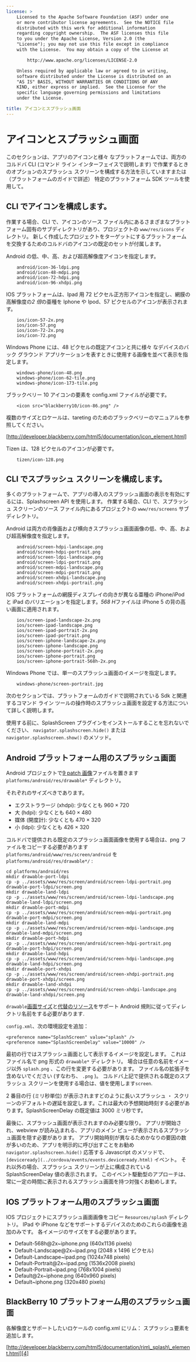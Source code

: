 ```yaml
---
license: >
    Licensed to the Apache Software Foundation (ASF) under one
    or more contributor license agreements.  See the NOTICE file
    distributed with this work for additional information
    regarding copyright ownership.  The ASF licenses this file
    to you under the Apache License, Version 2.0 (the
    "License"); you may not use this file except in compliance
    with the License.  You may obtain a copy of the License at

        http://www.apache.org/licenses/LICENSE-2.0

    Unless required by applicable law or agreed to in writing,
    software distributed under the License is distributed on an
    "AS IS" BASIS, WITHOUT WARRANTIES OR CONDITIONS OF ANY
    KIND, either express or implied.  See the License for the
    specific language governing permissions and limitations
    under the License.

title: アイコンとスプラッシュ画面
---
```


# アイコンとスプラッシュ画面

このセクションは、アプリのアイコンと様々 なプラットフォームでは、両方のコルドバ CLI (コマンド ライン インターフェイスで説明します) で作業するときのオプションのスプラッシュ スクリーンを構成する方法を示していますまたは （プラットフォームのガイドで詳述） 特定のプラットフォーム SDK ツールを使用して。

## CLI でアイコンを構成します。

作業する場合、CLI で、アイコンのソース ファイル内にあるさまざまなプラットフォーム固有のサブディレクトリがあり、プロジェクトの `www/res/icons` ディレクトリ。 新しく作成したプロジェクトをターゲットにするプラットフォームを交換するためのコルドバのアイコンの既定のセットが付属します。

Android の低、中、高、および超高解像度アイコンを指定します。

        android/icon-36-ldpi.png
        android/icon-48-mdpi.png
        android/icon-72-hdpi.png
        android/icon-96-xhdpi.png
    

IOS プラットフォームは、Ipad 用 72 ピクセル正方形アイコンを指定し、網膜の高解像度の*2 倍*の亜種を Iphone や Ipod、57 ピクセルのアイコンが表示されます。

        ios/icon-57-2x.png
        ios/icon-57.png
        ios/icon-72-2x.png
        ios/icon-72.png
    

Windows Phone には、48 ピクセルの既定アイコンと共に様々 なデバイスのバック グラウンド アプリケーションを表すときに使用する画像を並べて表示を指定します。

        windows-phone/icon-48.png
        windows-phone/icon-62-tile.png
        windows-phone/icon-173-tile.png
    

ブラックベリー 10 アイコンの要素を config.xml ファイルが必要です。

        <icon src="blackberry10/icon-86.png" />
    

複数のサイズとロケールは、tareting のためのブラックベリーのマニュアルを参照してください。

[http://developer.blackberry.com/html5/documentation/icon_element.html]

Tizen は、128 ピクセルのアイコンが必要です。

        tizen/icon-128.png
    

## CLI でスプラッシュ スクリーンを構成します。

多くのプラットフォームで、アプリの導入のスプラッシュ画面の表示を有効にするには、Splashscreen API を使用します。 作業する場合、CLI で、スプラッシュ スクリーンのソース ファイル内にあるプロジェクトの `www/res/screens` サブディレクトリ。

Android は両方の肖像画および横向きスプラッシュ画面画像の低、中、高、および超高解像度を指定します。

        android/screen-hdpi-landscape.png
        android/screen-hdpi-portrait.png
        android/screen-ldpi-landscape.png
        android/screen-ldpi-portrait.png
        android/screen-mdpi-landscape.png
        android/screen-mdpi-portrait.png
        android/screen-xhdpi-landscape.png
        android/screen-xhdpi-portrait.png
    

IOS プラットフォームの網膜ディスプレイの向きが異なる亜種の iPhone/iPod と iPad のバリエーションを指定します。*568 H*ファイルは iPhone 5 の背の高い画面に適用されます。

        ios/screen-ipad-landscape-2x.png
        ios/screen-ipad-landscape.png
        ios/screen-ipad-portrait-2x.png
        ios/screen-ipad-portrait.png
        ios/screen-iphone-landscape-2x.png
        ios/screen-iphone-landscape.png
        ios/screen-iphone-portrait-2x.png
        ios/screen-iphone-portrait.png
        ios/screen-iphone-portrait-568h-2x.png
    

Windows Phone では、単一のスプラッシュ画面のイメージを指定します。

        windows-phone/screen-portrait.jpg
    

次のセクションでは、プラットフォームのガイドで説明されている Sdk と関連するコマンド ライン ツールの操作時のスプラッシュ画面を設定する方法について詳しく説明します。

使用する前に、SplashScreen プラグインをインストールすることを忘れないでください、 `navigator.splashscreen.hide()` または `navigator.splashscreen.show()` のメソッド。

## Android プラットフォーム用のスプラッシュ画面

Android プロジェクトで[9 patch 画像][1]ファイルを置きます `platforms/android/res/drawable*` ディレクトリ。

 [1]: https://developer.android.com/tools/help/draw9patch.html

それぞれのサイズべきであります。

*   エクストララージ (xhdpi): 少なくとも 960 × 720
*   大 (hdpi): 少なくとも 640 × 480
*   媒体 (開度計): 少なくとも 470 × 320
*   小 (ldpi): 少なくとも 426 × 320

コルドバで提供される既定のスプラッシュ画面画像を使用する場合は、png ファイルをコピーする必要があります `platforms/android/www/res/screen/android` を `platforms/android/res/drawable*/` :

    cd platforms/android/res
    mkdir drawable-port-ldpi
    cp -p ../assets/www/res/screen/android/screen-ldpi-portrait.png drawable-port-ldpi/screen.png
    mkdir drawable-land-ldpi
    cp -p ../assets/www/res/screen/android/screen-ldpi-landscape.png drawable-land-ldpi/screen.png
    mkdir drawable-port-mdpi
    cp -p ../assets/www/res/screen/android/screen-mdpi-portrait.png drawable-port-mdpi/screen.png
    mkdir drawable-land-mdpi
    cp -p ../assets/www/res/screen/android/screen-mdpi-landscape.png drawable-land-mdpi/screen.png
    mkdir drawable-port-hdpi
    cp -p ../assets/www/res/screen/android/screen-hdpi-portrait.png drawable-port-hdpi/screen.png
    mkdir drawable-land-hdpi
    cp -p ../assets/www/res/screen/android/screen-hdpi-landscape.png drawable-land-hdpi/screen.png
    mkdir drawable-port-xhdpi
    cp -p ../assets/www/res/screen/android/screen-xhdpi-portrait.png drawable-port-xhdpi/screen.png
    mkdir drawable-land-xhdpi
    cp -p ../assets/www/res/screen/android/screen-xhdpi-landscape.png drawable-land-xhdpi/screen.png
    

`drawable`[画面サイズ][2]と[代替のリソース][3]をサポート Android 規則に従ってディレクトリ名前をする必要があります.

 [2]: http://developer.android.com/guide/practices/screens_support.html
 [3]: http://developer.android.com/guide/topics/resources/providing-resources.html#AlternativeResources

`config.xml`、次の環境設定を追加：

    <preference name="SplashScreen" value="splash" />
    <preference name="SplashScreenDelay" value="10000" />
    

最初の行ではスプラッシュ画面として表示するイメージを設定します。 これはファイル名で png 形式の `drawable*` ディレクトリ。 場合は任意の名前をイメージ以外 `splash.png` 、この行を変更する必要があります。 ファイル名の拡張子を含めないでください (すなわち、 `.png` )。 コルドバ上記で提供される既定のスプラッシュ スクリーンを使用する場合は、値を使用します`screen`.

2 番目の行 (ミリ秒単位) が表示されますどのように長いスプラッシュ ・ スクリーンのデフォルトの遅延を設定します。これは最大の予想開始時刻する必要があります。SplashScreenDelay の既定値は 3000 ミリ秒です。

最後に、スプラッシュ画面が表示されますのみ必要な限り。 アプリが開始され、webview が読み込まれる、アプリのメイン ビューが表示されるスプラッシュ画面を隠す必要があります。 アプリ開始時刻が異なるためかなりの要因の数が多いのため、アプリを明示的に呼び出すことをお勧め `navigator.splashscreen.hide()` 応答する Javascript のメソッドで、 `[deviceready](../cordova/events/events.deviceready.html)` イベント。 それ以外の場合、スプラッシュ スクリーンが上に構成されている SplashScreenDelay 値の表示されます。 このイベント駆動型のアプローチは、常に一定の時間に表示されるスプラッシュ画面を持つ対強くお勧めします。

## IOS プラットフォーム用のスプラッシュ画面

IOS プロジェクトにスプラッシュ画面画像をコピー `Resources/splash` ディレクトリ。 IPad や iPhone などをサポートするデバイスのためのこれらの画像を追加のみです。 各イメージのサイズをする必要があります。

*   Default-568h@2x~iphone.png (640x1136 pixels)
*   Default-Landscape@2x~ipad.png (2048 x 1496 ピクセル)
*   Default-Landscape~ipad.png (1024x748 pixels)
*   Default-Portrait@2x~ipad.png (1536x2008 pixels)
*   Default-Portrait~ipad.png (768x1004 pixels)
*   Default@2x~iphone.png (640x960 pixels)
*   Default~iphone.png (320x480 pixels)

## BlackBerry 10 プラットフォーム用のスプラッシュ画面

各解像度とサポートしたいロケールの config.xml にリム： スプラッシュ要素を追加します。

[http://developer.blackberry.com/html5/documentation/rim\_splash\_element.html][4]

 [4]: http://developer.blackberry.com/html5/documentation/rim_splash_element.html